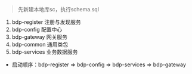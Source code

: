 > 先新建本地库sc，执行schema.sql


1) bdp-register
 注册与发现服务
2) bdp-config 
 配置中心
3) bdp-gateway
 网关服务
4) bdp-common
 通用类包
5) bdp-services
 业务数据服务
 
 * 启动顺序：bdp-register => bdp-config => bdp-services => bdp-gateway